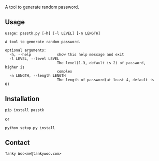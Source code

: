 A tool to generate random password.

## Usage ##

    usage: passtk.py [-h] [-l LEVEL] [-n LENGTH]

    A tool to generate random password.

    optional arguments:
      -h, --help            show this help message and exit
      -l LEVEL, --level LEVEL
                            The level(1-3, default is 2) of password, higher is
                            complex
      -n LENGTH, --length LENGTH
                            The length of password(at least 4, default is 8)

## Installation ##

    pip install passtk

or

    python setup.py install

## Contact ##

    Tanky Woo<me@tankywoo.com>

